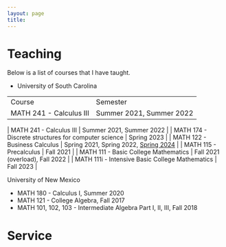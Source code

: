 ```yaml
---
layout: page
title: 
---
```


# Teaching
Below is a list of courses that I have taught. 

* University of South Carolina
<table>
<tr>
<td> Course </td> <td> Semester </td>
</tr>
<tr>
<td> MATH 241 - Calculus III </td>
<td>
Summer 2021, Summer 2022
</td>
</table>
  
| MATH 241 - Calculus III | Summer 2021, Summer 2022 |
| MATH 174 - Discrete structures for computer science | Spring 2023 |
| MATH 122 - Business Calculus | Spring 2021, Spring 2022, [Spring 2024](/teaching/USCMATH122S24/USCMATH122S24.html) |
| MATH 115 - Precalculus | Fall 2021 |
| MATH 111 - Basic College Mathematics | Fall 2021 (overload), Fall 2022 |
| MATH 111i - Intensive Basic College Mathematics | Fall 2023 |



University of New Mexico
  - MATH 180 - Calculus I, Summer 2020
  - MATH 121 - College Algebra, Fall 2017
  - MATH 101, 102, 103 - Intermediate Algebra Part I, II, III, Fall 2018

# Service

